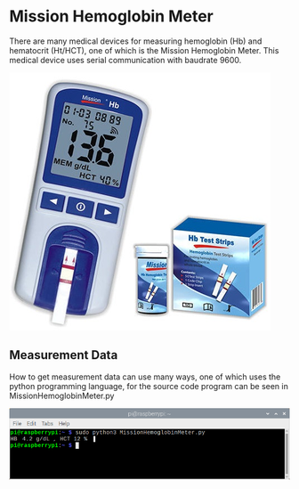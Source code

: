 # Mission Hemoglobin Meter
There are many medical devices for measuring hemoglobin (Hb) and hematocrit (Ht/HCT), one of which is the Mission Hemoglobin Meter. This medical device uses serial communication with baudrate 9600.

![gambar-product][gambar-product-url]

## Measurement Data
How to get measurement data can use many ways, one of which uses the python programming language, for the source code program can be seen in MissionHemoglobinMeter.py

![gambar-screenshot][gambar-screenshot-url]

<!-- MARKDOWN LINKS -->
[gambar-product-url]: https://github.com/agungpambudi55/mission-hemoglobin-meter/blob/master/Mission%20Hemoglobin%20Meter%20-%20Product.jpg
[gambar-screenshot-url]: https://github.com/agungpambudi55/mission-hemoglobin-meter/blob/master/Mission%20Hemoglobin%20Meter%20-%20Screenshot.png